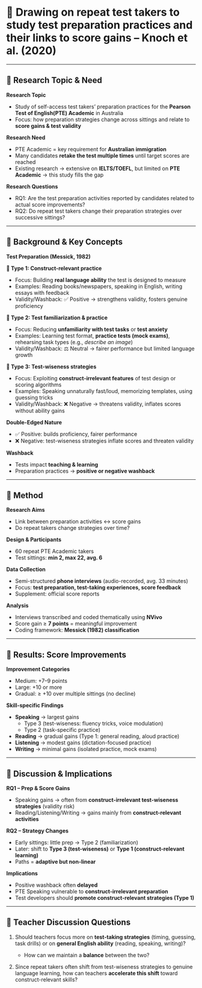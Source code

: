 # 📖 Drawing on repeat test takers to study test preparation practices and their links to score gains – Knoch et al. (2020)

---

## 🌳 Research Topic & Need  

**Research Topic**  
- Study of self-access test takers’ preparation practices for the **Pearson Test of English(PTE) Academic** in Australia  
- Focus: how preparation strategies change across sittings and relate to **score gains & test validity**  

**Research Need**  
- PTE Academic = key requirement for **Australian immigration**  
- Many candidates **retake the test multiple times** until target scores are reached  
- Existing research → extensive on **IELTS/TOEFL**, but limited on **PTE Academic** → this study fills the gap  

**Research Questions**  

- RQ1: Are the test preparation activities reported by candidates related to actual score improvements?  
- RQ2: Do repeat test takers change their preparation strategies over successive sittings?  


---

## 🌳 Background & Key Concepts  

**Test Preparation (Messick, 1982)**  

**🔹 Type 1: Construct-relevant practice**  
- Focus: Building **real language ability** the test is designed to measure  
- Examples: Reading books/newspapers, speaking in English, writing essays with feedback  
- Validity/Washback: ✅ Positive → strengthens validity, fosters genuine proficiency  

**🔹 Type 2: Test familiarization & practice**  
- Focus: Reducing **unfamiliarity with test tasks** or **test anxiety**  
- Examples: Learning test format, **practice tests (mock exams)**, rehearsing task types (e.g., *describe an image*)  
- Validity/Washback: ⚖️ Neutral → fairer performance but limited language growth  

**🔹 Type 3: Test-wiseness strategies**  
- Focus: Exploiting **construct-irrelevant features** of test design or scoring algorithms  
- Examples: Speaking unnaturally fast/loud, memorizing templates, using guessing tricks  
- Validity/Washback: ❌ Negative → threatens validity, inflates scores without ability gains  

**Double-Edged Nature**  
- ✅ Positive: builds proficiency, fairer performance  
- ❌ Negative: test-wiseness strategies inflate scores and threaten validity  

**Washback**  
- Tests impact **teaching & learning**  
- Preparation practices → **positive or negative washback**  

---

## 🌳 Method  

**Research Aims**  
- Link between preparation activities ↔ score gains  
- Do repeat takers change strategies over time?  

**Design & Participants**  
- 60 repeat PTE Academic takers  
- Test sittings: **min 2, max 22, avg. 6**  

**Data Collection**  
- Semi-structured **phone interviews** (audio-recorded, avg. 33 minutes)  
- Focus: **test preparation, test-taking experiences, score feedback**  
- Supplement: official score reports  

**Analysis**  
- Interviews transcribed and coded thematically using **NVivo**  
- Score gain ≥ **7 points** = meaningful improvement  
- Coding framework: **Messick (1982) classification**  

---

## 🌳 Results: Score Improvements  

**Improvement Categories**  
- Medium: +7–9 points  
- Large: +10 or more  
- Gradual: ≥ +10 over multiple sittings (no decline)  

**Skill-specific Findings**  
- **Speaking** → largest gains  
  - Type 3 (test-wiseness: fluency tricks, voice modulation)  
  - Type 2 (task-specific practice)  
- **Reading** → gradual gains (Type 1: general reading, aloud practice)  
- **Listening** → modest gains (dictation-focused practice)  
- **Writing** → minimal gains (isolated practice, mock exams)  

---

## 🌳 Discussion & Implications  

**RQ1 – Prep & Score Gains**  
- Speaking gains → often from **construct-irrelevant test-wiseness strategies** (validity risk)  
- Reading/Listening/Writing → gains mainly from **construct-relevant activities**  

**RQ2 – Strategy Changes**  
- Early sittings: little prep → Type 2 (familiarization)  
- Later: shift to **Type 3 (test-wiseness)** or **Type 1 (construct-relevant learning)**  
- Paths = **adaptive but non-linear**  

**Implications**  
- Positive washback often **delayed**  
- PTE Speaking vulnerable to **construct-irrelevant preparation**  
- Test developers should **promote construct-relevant strategies (Type 1)**  

---

## 🌳 Teacher Discussion Questions  

1. Should teachers focus more on **test-taking strategies** (timing, guessing, task drills) or on **general English ability** (reading, speaking, writing)?  
   - How can we maintain a **balance** between the two?  

2. Since repeat takers often shift from test-wiseness strategies to genuine language learning, how can teachers **accelerate this shift** toward construct-relevant skills?  
